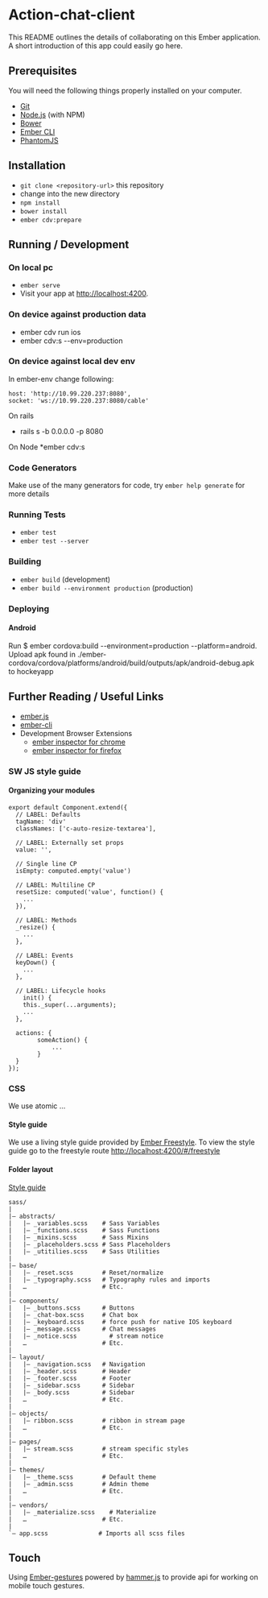 # Action-chat-client

This README outlines the details of collaborating on this Ember application.
A short introduction of this app could easily go here.

## Prerequisites

You will need the following things properly installed on your computer.

* [Git](http://git-scm.com/)
* [Node.js](http://nodejs.org/) (with NPM)
* [Bower](http://bower.io/)
* [Ember CLI](http://ember-cli.com/)
* [PhantomJS](http://phantomjs.org/)

## Installation

* `git clone <repository-url>` this repository
* change into the new directory
* `npm install`
* `bower install`
* `ember cdv:prepare`

## Running / Development

### On local pc

* `ember serve`
* Visit your app at [http://localhost:4200](http://localhost:4200).

### On device against production data

* ember cdv run ios
* ember cdv:s --env=production


### On device against local dev env

In ember-env change following:

```
host: 'http://10.99.220.237:8080',
socket: 'ws://10.99.220.237:8080/cable'
```

On rails
* rails s -b 0.0.0.0 -p 8080

On Node
*ember cdv:s

### Code Generators

Make use of the many generators for code, try `ember help generate` for more details

### Running Tests

* `ember test`
* `ember test --server`

### Building

* `ember build` (development)
* `ember build --environment production` (production)

### Deploying

#### Android

Run $ ember cordova:build --environment=production --platform=android.
Upload apk found in ./ember-cordova/cordova/platforms/android/build/outputs/apk/android-debug.apk to hockeyapp

## Further Reading / Useful Links

* [ember.js](http://emberjs.com/)
* [ember-cli](http://ember-cli.com/)
* Development Browser Extensions
  * [ember inspector for chrome](https://chrome.google.com/webstore/detail/ember-inspector/bmdblncegkenkacieihfhpjfppoconhi)
  * [ember inspector for firefox](https://addons.mozilla.org/en-US/firefox/addon/ember-inspector/)


### SW JS style guide

#### Organizing your modules
```
export default Component.extend({
  // LABEL: Defaults
  tagName: 'div'
  classNames: ['c-auto-resize-textarea'],

  // LABEL: Externally set props
  value: '',

  // Single line CP
  isEmpty: computed.empty('value')

  // LABEL: Multiline CP
  resetSize: computed('value', function() {
    ...
  }),

  // LABEL: Methods
  _resize() {
    ...
  },

  // LABEL: Events
  keyDown() {
    ...
  },

  // LABEL: Lifecycle hooks
	init() {
    this._super(...arguments);
    ...
  },

  actions: {
		someAction() {
			...
		}
  }
});
```

### CSS

We use atomic ...

#### Style guide

We use a living style guide provided by [Ember Freestyle](http://ember-freestyle.com/). To view the style guide go to the freestyle route
[http://localhost:4200/#/freestyle](http://localhost:4200/#/freestyle)


#### Folder layout
[Style guide](http://cssguidelin.es/)

```
sass/
|
|– abstracts/
|   |– _variables.scss    # Sass Variables
|   |– _functions.scss    # Sass Functions
|   |– _mixins.scss       # Sass Mixins
|   |– _placeholders.scss # Sass Placeholders
|   |– _utitilies.scss    # Sass Utilities
|
|– base/
|   |– _reset.scss        # Reset/normalize
|   |– _typography.scss   # Typography rules and imports
|   …                     # Etc.
|
|– components/
|   |– _buttons.scss      # Buttons
|   |– _chat-box.scss     # Chat box
|   |– _keyboard.scss     # force push for native IOS keyboard
|   |– _message.scss      # Chat messages
|   |– _notice.scss      	# stream notice
|   …                     # Etc.
|
|– layout/
|   |– _navigation.scss   # Navigation
|   |– _header.scss       # Header
|   |– _footer.scss       # Footer
|   |– _sidebar.scss      # Sidebar
|   |– _body.scss         # Sidebar
|   …                     # Etc.
|
|– objects/
|   |– ribbon.scss        # ribbon in stream page
|   …                     # Etc.
|
|– pages/
|   |– stream.scss        # stream specific styles
|   …                     # Etc.
|
|– themes/
|   |– _theme.scss        # Default theme
|   |– _admin.scss        # Admin theme
|   …                     # Etc.
|
|– vendors/
|   |– _materialize.scss    # Materialize
|   …                     # Etc.
|
`– app.scss              # Imports all scss files
```

## Touch

Using [Ember-gestures](https://github.com/runspired/ember-gestures) powered by [hammer.js](http://hammerjs.github.io/api/) to provide api for working on mobile touch gestures.